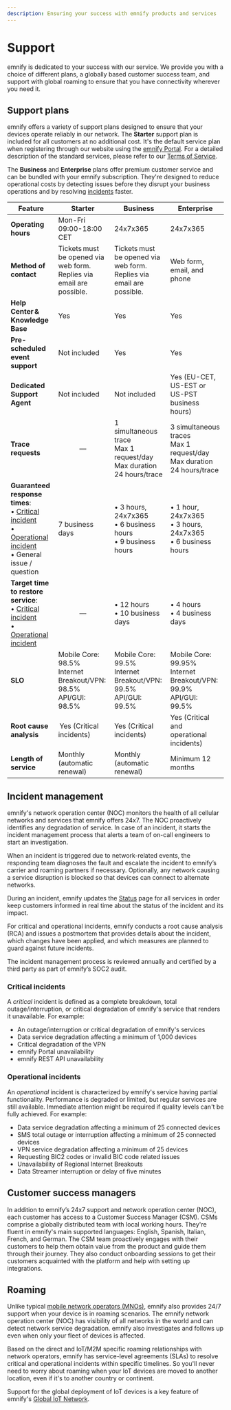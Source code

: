 ```yaml
---
description: Ensuring your success with emnify products and services
---
```


# Support

emnify is dedicated to your success with our service.
We provide you with a choice of different plans, a globally based customer success team, and support with global roaming to ensure that you have connectivity wherever you need it.

## Support plans

emnify offers a variety of support plans designed to ensure that your devices operate reliably in our network.
The **Starter** support plan is included for all customers at no additional cost.
It's the default service plan when registering through our website using the [emnify Portal](https://portal.emnify.com/).
For a detailed description of the standard services, please refer to our [Terms of Service](https://www.emnify.com/hubfs/20211001_terms_of_service_and_standard_service_level_obligations.pdf).

The **Business** and **Enterprise** plans offer premium customer service and can be bundled with your emnify subscription.
They're designed to reduce operational costs by detecting issues before they disrupt your business operations and by resolving [incidents](#incident-management) faster.

| Feature | Starter  | Business | Enterprise |
| ------- | -------- | -------- | ---------- |
| **Operating hours** | Mon-Fri 09:00-18:00 CET | 24x7x365 | 24x7x365 |
| **Method of contact** | Tickets must be opened via web form.<br />Replies via email are possible. | Tickets must be opened via web form.<br />Replies via email are possible. | Web form, email, and phone |
| **Help Center & Knowledge Base** | Yes | Yes | Yes |
| **Pre-scheduled event support** | Not included | Yes | Yes |
| **Dedicated Support Agent** | Not included | Not included | Yes (EU-CET, US-EST or US-PST business hours) |
| **Trace requests** | <div align="center">—</div> | 1 simultaneous trace<br />Max 1 request/day<br />Max duration 24 hours/trace | 3 simultaneous traces<br />Max 1 request/day<br />Max duration 24 hours/trace |
| **Guaranteed response times**:<br />• [Critical incident](#critical-incidents)<br />• [Operational incident](#operational-incidents)<br />• General issue / question | 7 business days | • 3 hours, 24x7x365<br />• 6 business hours<br />• 9 business hours | • 1 hour, 24x7x365<br />• 3 hours, 24x7x365<br />• 6 business hours  |
| **Target time to restore service**: <br />• [Critical incident](#critical-incidents)<br />• [Operational incident](#operational-incidents) | <div align="center">—</div> | • 12 hours<br />• 10 business days | • 4 hours<br />• 4 business days |
| **SLO** | Mobile Core: 98.5%<br />Internet Breakout/VPN: 98.5%<br />API/GUI: 98.5% | Mobile Core: 99.5%<br />Internet Breakout/VPN: 99.5%<br />API/GUI: 99.5% | Mobile Core: 99.95%<br />Internet Breakout/VPN: 99.9%<br />API/GUI: 99.5% |
| **Root cause analysis** | Yes (Critical incidents) | Yes (Critical incidents) | Yes (Critical and operational incidents) |
| **Length of service** | Monthly (automatic renewal) | Monthly (automatic renewal) | Minimum 12 months |

## Incident management

emnify's network operation center (NOC) monitors the health of all cellular networks and services that emnify offers 24x7.
The NOC proactively identifies any degradation of service.
In case of an incident, it starts the incident management process that alerts a team of on-call  engineers to start an investigation.  

When an incident is triggered due to network-related events, the responding team diagnoses the fault and escalate the incident to emnify’s carrier and roaming partners if necessary.
Optionally, any network causing a service disruption is blocked so that devices can connect to alternate networks.  

During an incident, emnify updates the [Status](https://status.emnify.com/) page for all services in order keep customers informed in real time about the status of the incident and its impact.

For critical and operational incidents, emnify conducts a root cause analysis (RCA) and issues a postmortem that provides details about the incident, which changes have been applied, and which measures are planned to guard against future incidents.  

The incident management process is reviewed annually and certified by a third party as part of emnify’s SOC2 audit.

### Critical incidents

A _critical_ incident is defined as a complete breakdown, total outage/interruption, or critical degradation of emnify's service that renders it unavailable.
For example:

- An outage/interruption or critical degradation of emnify's services
- Data service degradation affecting a minimum of 1,000 devices
- Critical degradation of the VPN
- emnify Portal unavailability
- emnify REST API unavailability

### Operational incidents

An _operational_ incident is characterized by emnify's service having partial functionality.
Performance is degraded or limited, but regular services are still available.
Immediate attention might be required if quality levels can't be fully achieved.
For example:

- Data service degradation affecting a minimum of 25 connected devices
- SMS total outage or interruption affecting a minimum of 25 connected devices
- VPN service degradation affecting a minimum of 25 devices
- Requesting BIC2 codes or invalid BIC code related issues 
- Unavailability of Regional Internet Breakouts
- Data Streamer interruption or delay of five minutes

## Customer success managers

In addition to emnify’s 24x7 support and network operation center (NOC), each customer has access to a Customer Success Manager (CSM).
CSMs comprise a globally distributed team with local working hours.
They're fluent in emnify's main supported languages: English, Spanish, Italian, French, and German.
The CSM team proactively engages with their customers to help them obtain value from the product and guide them through their journey.
They also conduct onboarding sessions to get their customers acquainted with the platform and help with setting up integrations.

## Roaming

Unlike typical [mobile network operators (MNOs)](https://www.emnify.com/iot-glossary/mno), emnify also provides 24/7 support when your device is in roaming scenarios.
The emnify network operation center (NOC) has visibility of all networks in the world and can detect network service degradation.
emnify also investigates and follows up even when only your fleet of devices is affected.

Based on the direct and IoT/M2M specific roaming relationships with network operators, emnify has service-level agreements (SLAs) to resolve critical and operational incidents within specific timelines.
So you'll never need to worry about roaming when your IoT devices are moved to another location, even if it's to another country or continent.

Support for the global deployment of IoT devices is a key feature of emnify's [Global IoT Network](/services/global-iot-network).
